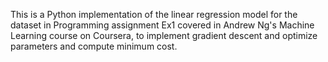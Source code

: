This is a Python implementation of the linear regression model for the dataset in Programming assignment Ex1 covered in Andrew Ng's Machine Learning course on Coursera, to implement gradient descent and optimize parameters and compute minimum cost.
